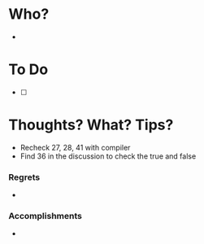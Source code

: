 # Who?
- 

# To Do
- [ ] 

# Thoughts? What? Tips?
- Recheck 27, 28, 41 with compiler
- Find 36 in the discussion to check the true and false

### Regrets
- 

### Accomplishments
- 
